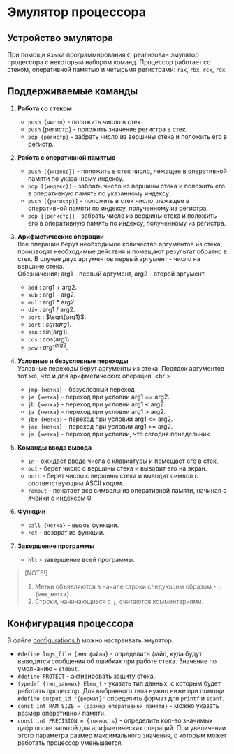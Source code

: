 # Эмулятор процессора

## Устройство эмулятора

При помощи языка программирования `C`, реализован эмулятор процессора с некоторым набором команд. Процессор работает со стеком, оперативной памятью и четырьмя регистрами: `rax`, `rbx`, `rcx`, `rdx`.

## Поддерживаемые команды

1) **Работа со стеком** <br />
    - `push {число}` - положить число в стек.
    - `push` {регистр} - положить значение регистра в стек.
    - `pop {регистр}` - забрать число из вершины стека и положить его в регистр. <br />

2) **Работа с оперативной памятью** <br />
    - `push [{индекс}]` - положить в стек число, лежащее в оперативной памяти по указанному индексу.
    - `pop [{индекс}]` - забрать число из вершины стека и положить его в оперативную память по указанному индексу.
    - `push [{регистр}]` - положить в стек число, лежащее в оперативной памяти по индексу, полученному из регистра.
    - `pop [{регистр}]` - забрать число из вершины стека и положить его в оперативную память по индексу, полученному из регистра. <br />

3) **Арифметические операции** <br />
    Все операции берут необходимое количество аргументов из стека, производят необходимые действия и помещают результат обратно в стек. В случае двух аргументов первый аргумент - число на вершине стека. <br />
    Обозначения: arg1 - первый аргумент, arg2 - второй аргумент. <br />
    - `add` : arg1 + arg2.
    - `sub` : arg1 - arg2.
    - `mul` : arg1 * arg2.
    - `div` : arg1 / arg2.
    - `sqrt` : $\sqrt{arg1}$.
    - `sqrt` : $sqrt {arg1}$.
    - `sin` : sin(arg1).
    - `cos` : cos(arg1).
    - `pow` : $arg1^{arg2}.$

4) **Условные и безусловные переходы** <br />
    Условные переходы берут аргументы из стека. Порядок аргументов тот же, что и для арифметических операций. <br \>
    - `jmp {метка}` - безусловный переход
    - `je {метка}` - переход при условии arg1 == arg2.
    - `jb {метка}` - переход при условии arg1 < arg2.
    - `ja {метка}` - переход при условии arg1 > arg2.
    - `jbe {метка}` - переход при условии arg1 <= arg2.
    - `jae {метка}` - переход при условии arg1 >= arg2.
    - `jm {метка}` - переход при условии, что сегодня понедельник.

5) **Команды ввода вывода**
    - `in` - ожидает ввода числа с клавиатуры и помещает его в стек.
    - `out` - берет число с вершины стека и выводит его на экран.
    - `outc` - берет число с вершины стека и выводит символ с соответствующим ASCII кодом.
    - `ramout` - печатает все символы из оперативной памяти, начиная с ячейки с индексом 0.

6) **Функции**
    - `call {метка}` - вызов функции.
    - `ret` - возврат из функции.

7) **Завершение программы**
    - `hlt` - завершение всей программы.

> [NOTE!]
> 1) Метки объявляются в начале строки следующим образом - `:{имя_метки}`.
> 2) Строки, начинающиеся с `;`, считаются комментариями.

## Конфигурация процессора

В файле [configurations.h](src/configuration.h) можно настраивать эмулятор.

- `#define logs_file {имя файла}` - определить файл, куда будут выводится сообщения об ошибках при работе стека. Значение по умолчанию - `stdout`.
- `#define PROTECT` - активировать защиту стека.
- `typedef {тип_данных} Elem_t` - указать тип данных, с которым будет работать процессор. Для выбранного типа нужно ниже при помощи `#define output_id "{формат}"` определить формат для `printf` и `scanf`.
- `const int RAM_SIZE = {размер_оперативной памяти}` - можно указать размер оперативной памяти.
- `const int PRECISION = {точность}` - определить кол-во значимых цифр после запятой для арифметических операций. При увеличении этого параметра размер максимального значения, с которым может работать процессор уменьшается.